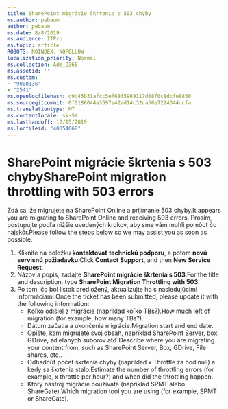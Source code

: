 ```yaml
---
title: SharePoint migrácie škrtenia s 503 chyby
ms.author: pebaum
author: pebaum
ms.date: 8/8/2019
ms.audience: ITPro
ms.topic: article
ROBOTS: NOINDEX, NOFOLLOW
localization_priority: Normal
ms.collection: Adm_O365
ms.assetid: ''
ms.custom:
- "9000136"
- "2541"
ms.openlocfilehash: d9d45b31afcc5ef68f5969117d08f0c8dcfe8850
ms.sourcegitcommit: 0f0186044a3597e42ad14c32ca58e7224344dcfa
ms.translationtype: MT
ms.contentlocale: sk-SK
ms.lasthandoff: 12/15/2019
ms.locfileid: "40054068"
---
```

# <a name="sharepoint-migration-throttling-with-503-errors"></a><span data-ttu-id="58304-102">SharePoint migrácie škrtenia s 503 chyby</span><span class="sxs-lookup"><span data-stu-id="58304-102">SharePoint migration throttling with 503 errors</span></span>

<span data-ttu-id="58304-103">Zdá sa, že migrujete na SharePoint Online a prijímanie 503 chyby.</span><span class="sxs-lookup"><span data-stu-id="58304-103">It appears you are migrating to SharePoint Online and receiving 503 errors.</span></span> <span data-ttu-id="58304-104">Prosím, postupujte podľa nižšie uvedených krokov, aby sme vám mohli pomôcť čo najskôr.</span><span class="sxs-lookup"><span data-stu-id="58304-104">Please follow the steps below so we may assist you as soon as possible.</span></span> 

1. <span data-ttu-id="58304-105">Kliknite na položku **kontaktovať technickú podporu**, a potom **novú servisnú požiadavku**.</span><span class="sxs-lookup"><span data-stu-id="58304-105">Click **Contact Support**, and then **New Service Request**.</span></span>
2. <span data-ttu-id="58304-106">Názov a popis, zadajte **SharePoint migrácie škrtenia s 503**.</span><span class="sxs-lookup"><span data-stu-id="58304-106">For the title and description, type **SharePoint Migration Throttling with 503**.</span></span>
3. <span data-ttu-id="58304-107">Po tom, čo bol lístok predložený, aktualizujte ho s nasledujúcimi informáciami:</span><span class="sxs-lookup"><span data-stu-id="58304-107">Once the ticket has been submitted, please update it with the following information:</span></span>
    - <span data-ttu-id="58304-108">Koľko odišiel z migrácie (napríklad koľko TBs?).</span><span class="sxs-lookup"><span data-stu-id="58304-108">How much left of migration (for example, how many TBs?).</span></span>
    - <span data-ttu-id="58304-109">Dátum začatia a ukončenia migrácie.</span><span class="sxs-lookup"><span data-stu-id="58304-109">Migration start and end date.</span></span>
    - <span data-ttu-id="58304-110">Opíšte, kam migrujete svoj obsah, napríklad SharePoint Server, box, GDrive, zdieľaných súborov atď.</span><span class="sxs-lookup"><span data-stu-id="58304-110">Describe where you are migrating your content from, such as SharePoint Server, Box, GDrive, File shares, etc..</span></span>
    - <span data-ttu-id="58304-111">Odhadnúť počet škrtenia chyby (napríklad x Throttle za hodinu?) a kedy sa škrtenia stalo.</span><span class="sxs-lookup"><span data-stu-id="58304-111">Estimate the number of throttling errors (for example, x throttle per hour?) and when did the throttling happen.</span></span>
    - <span data-ttu-id="58304-112">Ktorý nástroj migrácie používate (napríklad SPMT alebo ShareGate).</span><span class="sxs-lookup"><span data-stu-id="58304-112">Which migration tool you are using (for example, SPMT or ShareGate).</span></span>


